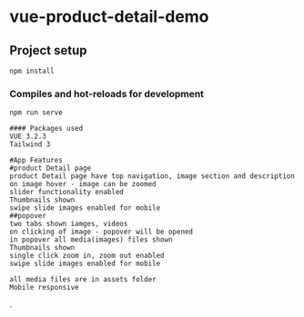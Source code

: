 # vue-product-detail-demo

## Project setup
```
npm install
```

### Compiles and hot-reloads for development
```
npm run serve

#### Packages used
VUE 3.2.3
Tailwind 3

#App Features
#product Detail page
product Detail page have top navigation, image section and description
on image hover - image can be zoomed
slider functionality enabled
Thumbnails shown
swipe slide images enabled for mobile
##popover
two tabs shown iamges, videos
on clicking of image - popover will be opened
in popover all media(images) files shown
Thumbnails shown
single click zoom in, zoom out enabled
swipe slide images enabled for mobile

all media files are in assets folder
Mobile responsive

```
.
